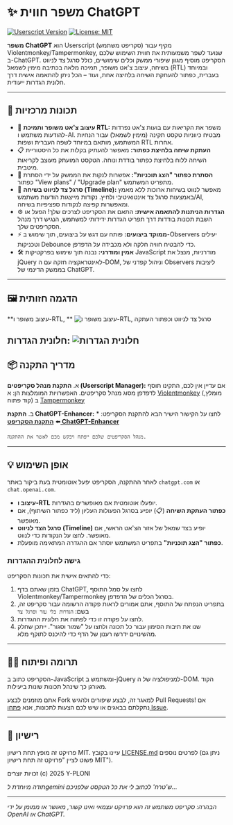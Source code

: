 #  ✨ משפר חווית ChatGPT

[![Userscript Version](https://img.shields.io/badge/version-3.1.3-blue.svg)](https://raw.githubusercontent.com/Y-PLONI/ChatGPT-Enhancer/main/ChatGPT-Enhancer.user.js)
[![License: MIT](https://img.shields.io/badge/License-MIT-yellow.svg)](https://opensource.org/licenses/MIT)

**משפר ChatGPT** הוא Userscript (סקריפט משתמש) מקיף עבור Violentmonkey/Tampermonkey, שנועד לשפר משמעותית את חווית השימוש שלכם ב-ChatGPT. הסקריפט מוסיף מגוון שיפורי ממשק וכלים שימושיים, כולל סרגל צד לניווט בשיחה, עיצוב צ'אט משופר, תמיכה מלאה בכתיבה מימין לשמאל (RTL) ובמיוחד בעברית, כפתור להעתקת השיחה בלחיצה אחת, ועוד – הכל ניתן להתאמה אישית דרך חלונית הגדרות ייעודית.

---

## 🚀 תכונות מרכזיות

*   🎨 **עיצוב צ'אט משופר ותמיכת RTL:** משפר את הקריאות עם בועות צ'אט נפרדות להודעות משתמש ו-AI. מבטיח כיווניות טקסט תקינה (מימין לשמאל) עבור הנחיות המשתמש, מותאם במיוחד לשפה העברית ושפות RTL אחרות.
*   📋 **העתקת שיחה בלחיצת כפתור:** מאפשר להעתיק בקלות את כל היסטוריית השיחה ללוח בלחיצת כפתור בודדת ונוחה. הטקסט המועתק מעוצב לקריאות מיטבית.
*   🚫 **הסתרת כפתור "הצג תוכניות":** אפשרות לנקות את הממשק על ידי הסתרת כפתור "View plans" / "Upgrade plan" מתפריט המשתמש.
*   🧭 **סרגל צד לניווט בשיחה (Timeline):** מאפשר לנווט בשיחות ארוכות ללא מאמץ באמצעות סרגל צד אינטואיטיבי ולחיץ. נקודות מייצגות הודעות משתמש/AI, ומאפשרות קפיצה לנקודות ספציפיות בשיחה.
*   ⚙️ **הגדרות הניתנות להתאמה אישית:** התאם את הסקריפט לצרכים שלך! הפעל או השבת תכונות בודדות דרך תפריט הגדרות ידידותי למשתמש, הנגיש דרך מנהל הסקריפטים שלך.
*   ⚡ **ממוקד ביצועים:** פותח עם דגש על ביצועים, תוך שימוש ב-Observers יעילים וטכניקות Debounce כדי להבטיח חוויה חלקה ולא מכבידה על הדפדפן.
*   🛠️ **אמין ומודרני:** נבנה תוך שימוש בפרקטיקות JavaScript מודרניות, מנצל את jQuery לאינטראקציה חזקה עם ה-DOM, וניהול קפדני של Observers ליציבות בממשק הדינמי של ChatGPT.

---

## 🖼️ הדגמה חזותית

**עיצוב משופר ו-RTL, **
![עיצוב משופר ו-RTL, סרגל צד לניווט וכפתור העתקה]((https://raw.githubusercontent.com/Y-PLONI/ChatGPT-Enhancer/main/Screenshot_1.png))


**חלונית הגדרות:**
![חלונית הגדרות]((https://raw.githubusercontent.com/Y-PLONI/ChatGPT-Enhancer/main/Screenshot_2.png))
---

## 📦 מדריך התקנה

א.  **התקנת מנהל סקריפטים (Userscript Manager):**
    אם עדיין אין לכם, התקינו תוסף לדפדפן מסוג מנהל סקריפטים. האפשרויות המומלצות הן:
    א   [Violentmonkey](https://violentmonkey.github.io/get-it/) (מומלץ, קוד פתוח)
    ב   [Tampermonkey](https://www.tampermonkey.net/)

ב.  **התקנת ChatGPT-Enhancer:**
    לחצו על הקישור הישיר הבא להתקנת הסקריפט:
    *   ⬅️ **[התקנת הסקריפט ChatGPT-Enhancer](https://raw.githubusercontent.com/Y-PLONI/ChatGPT-Enhancer/main/ChatGPT-Enhancer.user.js)**

    מנהל הסקריפטים שלכם ייפתח ויבקש מכם לאשר את ההתקנה.

---

## 💡 אופן השימוש

לאחר ההתקנה, הסקריפט יפעל אוטומטית בעת ביקור באתר `chatgpt.com` או `chat.openai.com`.

*   **עיצוב ו-RTL** יופעלו אוטומטית אם מאופשרים בהגדרות.
*   **כפתור העתקת השיחה** (📋) יופיע בסרגל הפעולות העליון (ליד כפתור השיתוף), אם מאופשר.
*   **סרגל הצד לניווט (Timeline)** יופיע בצד שמאל של אזור הצ'אט הראשי, אם מאופשר. לחצו על הנקודות כדי לנווט.
*   **כפתור "הצג תוכניות"** בתפריט המשתמש יוסתר אם ההגדרה המתאימה מופעלת.

### גישה לחלונית ההגדרות

כדי להתאים אישית את תכונות הסקריפט:
1.  בזמן שאתם בדף ChatGPT, לחצו על סמל התוסף Violentmonkey/Tampermonkey בסרגל הכלים של הדפדפן.
2.  בתפריט הנפתח של התוסף, אתם אמורים לראות פקודה הרשומה עבור סקריפט זה, בשם:
    `הגדרות כלי עזר וסרגל צד`
3.  לחצו על פקודה זו כדי לפתוח את חלונית ההגדרות.
4.  שנו את תיבות הסימון עבור כל תכונה ולחצו על "שמור וסגור". ייתכן שחלק מהשינויים ידרשו רענון של הדף כדי להיכנס לתוקף מלא.

---

## 👨‍💻 תרומה ופיתוח

הסקריפט כתוב ב-JavaScript ומשתמש ב-jQuery למניפולציה של ה-DOM. הקוד מאורגן כך שינהל תכונות שונות ביעילות.

אתם מוזמנים לבצע Fork למאגר זה, לבצע שיפורים ולהגיש Pull Requests! אם נתקלתם בבאגים או שיש לכם הצעות לתכונות, אנא [פתחו Issue](https://github.com/Y-PLONI/ChatGPT-Enhancer/issues).

---

## 📜 רישיון

פרויקט זה מופץ תחת רישיון MIT. עיינו בקובץ [LICENSE.md](LICENSE.md) לפרטים נוספים (ניתן גם פשוט לציין "פרויקט זה תחת רישיון MIT").

זכויות יוצרים (c) 2025 Y-PLONI

*תודה מיוחדת לgemini ש'טרח' לכתוב לי את כל הטקסט שלפניכם...*

---

*הבהרה: סקריפט משתמש זה הוא פרויקט עצמאי ואינו קשור, מאושר או ממומן על ידי OpenAI או ChatGPT.*
